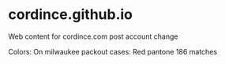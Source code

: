 # cordince.github.io
Web content for cordince.com post account change

Colors: 
On milwaukee packout cases:
Red pantone 186 matches 
